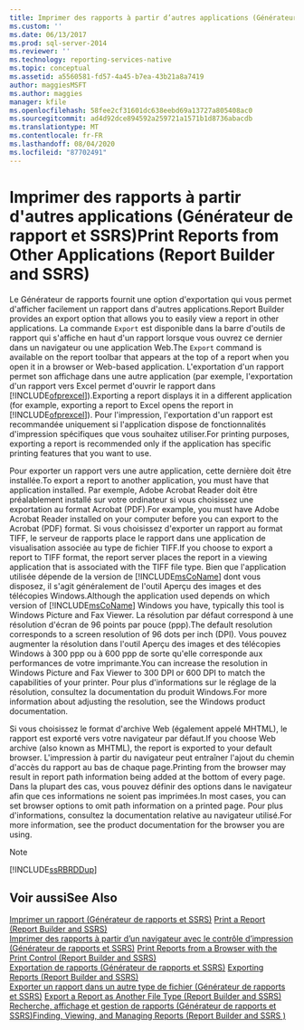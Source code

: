```yaml
---
title: Imprimer des rapports à partir d’autres applications (Générateur de rapports et SSRS) | Microsoft Docs
ms.custom: ''
ms.date: 06/13/2017
ms.prod: sql-server-2014
ms.reviewer: ''
ms.technology: reporting-services-native
ms.topic: conceptual
ms.assetid: a5560581-fd57-4a45-b7ea-43b21a8a7419
author: maggiesMSFT
ms.author: maggies
manager: kfile
ms.openlocfilehash: 58fee2cf31601dc638eebd69a13727a805408ac0
ms.sourcegitcommit: ad4d92dce894592a259721a1571b1d8736abacdb
ms.translationtype: MT
ms.contentlocale: fr-FR
ms.lasthandoff: 08/04/2020
ms.locfileid: "87702491"
---
```

# <a name="print-reports-from-other-applications-report-builder-and-ssrs"></a><span data-ttu-id="7ddb5-102">Imprimer des rapports à partir d'autres applications (Générateur de rapport et SSRS)</span><span class="sxs-lookup"><span data-stu-id="7ddb5-102">Print Reports from Other Applications (Report Builder and SSRS)</span></span>
  <span data-ttu-id="7ddb5-103">Le Générateur de rapports fournit une option d'exportation qui vous permet d'afficher facilement un rapport dans d'autres applications.</span><span class="sxs-lookup"><span data-stu-id="7ddb5-103">Report Builder provides an export option that allows you to easily view a report in other applications.</span></span> <span data-ttu-id="7ddb5-104">La commande `Export` est disponible dans la barre d'outils de rapport qui s'affiche en haut d'un rapport lorsque vous ouvrez ce dernier dans un navigateur ou une application Web.</span><span class="sxs-lookup"><span data-stu-id="7ddb5-104">The `Export` command is available on the report toolbar that appears at the top of a report when you open it in a browser or Web-based application.</span></span> <span data-ttu-id="7ddb5-105">L'exportation d'un rapport permet son affichage dans une autre application (par exemple, l'exportation d'un rapport vers Excel permet d'ouvrir le rapport dans [!INCLUDE[ofprexcel](../../includes/ofprexcel-md.md)]).</span><span class="sxs-lookup"><span data-stu-id="7ddb5-105">Exporting a report displays it in a different application (for example, exporting a report to Excel opens the report in [!INCLUDE[ofprexcel](../../includes/ofprexcel-md.md)]).</span></span> <span data-ttu-id="7ddb5-106">Pour l'impression, l'exportation d'un rapport est recommandée uniquement si l'application dispose de fonctionnalités d'impression spécifiques que vous souhaitez utiliser.</span><span class="sxs-lookup"><span data-stu-id="7ddb5-106">For printing purposes, exporting a report is recommended only if the application has specific printing features that you want to use.</span></span>  
  
 <span data-ttu-id="7ddb5-107">Pour exporter un rapport vers une autre application, cette dernière doit être installée.</span><span class="sxs-lookup"><span data-stu-id="7ddb5-107">To export a report to another application, you must have that application installed.</span></span> <span data-ttu-id="7ddb5-108">Par exemple, Adobe Acrobat Reader doit être préalablement installé sur votre ordinateur si vous choisissez une exportation au format Acrobat (PDF).</span><span class="sxs-lookup"><span data-stu-id="7ddb5-108">For example, you must have Adobe Acrobat Reader installed on your computer before you can export to the Acrobat (PDF) format.</span></span> <span data-ttu-id="7ddb5-109">Si vous choisissez d'exporter un rapport au format TIFF, le serveur de rapports place le rapport dans une application de visualisation associée au type de fichier TIFF.</span><span class="sxs-lookup"><span data-stu-id="7ddb5-109">If you choose to export a report to TIFF format, the report server places the report in a viewing application that is associated with the TIFF file type.</span></span> <span data-ttu-id="7ddb5-110">Bien que l'application utilisée dépende de la version de [!INCLUDE[msCoName](../../includes/msconame-md.md)] dont vous disposez, il s'agit généralement de l'outil Aperçu des images et des télécopies Windows.</span><span class="sxs-lookup"><span data-stu-id="7ddb5-110">Although the application used depends on which version of [!INCLUDE[msCoName](../../includes/msconame-md.md)] Windows you have, typically this tool is Windows Picture and Fax Viewer.</span></span> <span data-ttu-id="7ddb5-111">La résolution par défaut correspond à une résolution d'écran de 96 points par pouce (ppp).</span><span class="sxs-lookup"><span data-stu-id="7ddb5-111">The default resolution corresponds to a screen resolution of 96 dots per inch (DPI).</span></span> <span data-ttu-id="7ddb5-112">Vous pouvez augmenter la résolution dans l'outil Aperçu des images et des télécopies Windows à 300 ppp ou à 600 ppp de sorte qu'elle corresponde aux performances de votre imprimante.</span><span class="sxs-lookup"><span data-stu-id="7ddb5-112">You can increase the resolution in Windows Picture and Fax Viewer to 300 DPI or 600 DPI to match the capabilities of your printer.</span></span> <span data-ttu-id="7ddb5-113">Pour plus d'informations sur le réglage de la résolution, consultez la documentation du produit Windows.</span><span class="sxs-lookup"><span data-stu-id="7ddb5-113">For more information about adjusting the resolution, see the Windows product documentation.</span></span>  
  
 <span data-ttu-id="7ddb5-114">Si vous choisissez le format d'archive Web (également appelé MHTML), le rapport est exporté vers votre navigateur par défaut.</span><span class="sxs-lookup"><span data-stu-id="7ddb5-114">If you choose Web archive (also known as MHTML), the report is exported to your default browser.</span></span> <span data-ttu-id="7ddb5-115">L'impression à partir du navigateur peut entraîner l'ajout du chemin d'accès du rapport au bas de chaque page.</span><span class="sxs-lookup"><span data-stu-id="7ddb5-115">Printing from the browser may result in report path information being added at the bottom of every page.</span></span> <span data-ttu-id="7ddb5-116">Dans la plupart des cas, vous pouvez définir des options dans le navigateur afin que ces informations ne soient pas imprimées.</span><span class="sxs-lookup"><span data-stu-id="7ddb5-116">In most cases, you can set browser options to omit path information on a printed page.</span></span> <span data-ttu-id="7ddb5-117">Pour plus d'informations, consultez la documentation relative au navigateur utilisé.</span><span class="sxs-lookup"><span data-stu-id="7ddb5-117">For more information, see the product documentation for the browser you are using.</span></span>  
  
> [!NOTE]  
>  [!INCLUDE[ssRBRDDup](../../includes/ssrbrddup-md.md)]  
  
## <a name="see-also"></a><span data-ttu-id="7ddb5-118">Voir aussi</span><span class="sxs-lookup"><span data-stu-id="7ddb5-118">See Also</span></span>  
 <span data-ttu-id="7ddb5-119">[Imprimer un rapport &#40;Générateur de rapports et SSRS&#41;](print-a-report-report-builder-and-ssrs.md) </span><span class="sxs-lookup"><span data-stu-id="7ddb5-119">[Print a Report &#40;Report Builder and SSRS&#41;](print-a-report-report-builder-and-ssrs.md) </span></span>  
 <span data-ttu-id="7ddb5-120">[Imprimer des rapports à partir d’un navigateur avec le contrôle d’impression &#40;Générateur de rapports et SSRS&#41;](print-reports-from-a-browser-with-the-print-control-report-builder-and-ssrs.md) </span><span class="sxs-lookup"><span data-stu-id="7ddb5-120">[Print Reports from a Browser with the Print Control &#40;Report Builder and SSRS&#41;](print-reports-from-a-browser-with-the-print-control-report-builder-and-ssrs.md) </span></span>  
 <span data-ttu-id="7ddb5-121">[Exportation de rapports &#40;Générateur de rapports et SSRS&#41;](export-reports-report-builder-and-ssrs.md) </span><span class="sxs-lookup"><span data-stu-id="7ddb5-121">[Exporting Reports &#40;Report Builder and SSRS&#41;](export-reports-report-builder-and-ssrs.md) </span></span>  
 <span data-ttu-id="7ddb5-122">[Exporter un rapport dans un autre type de fichier &#40;Générateur de rapports et SSRS&#41;](../export-a-report-as-another-file-type-report-builder-and-ssrs.md) </span><span class="sxs-lookup"><span data-stu-id="7ddb5-122">[Export a Report as Another File Type &#40;Report Builder and SSRS&#41;](../export-a-report-as-another-file-type-report-builder-and-ssrs.md) </span></span>  
 [<span data-ttu-id="7ddb5-123">Recherche, affichage et gestion de rapports &#40;Générateur de rapports et SSRS&#41;</span><span class="sxs-lookup"><span data-stu-id="7ddb5-123">Finding, Viewing, and Managing Reports &#40;Report Builder and SSRS &#41;</span></span>](finding-viewing-and-managing-reports-report-builder-and-ssrs.md)  
  
  

